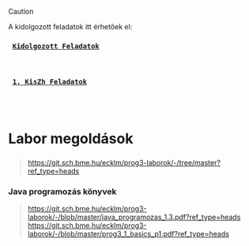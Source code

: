 > [!CAUTION]
> A kidolgozott feladatok itt érhetőek el:
<h3 >
    <strong>
      <code>&nbsp;<a href="https://github.com/AndorkaDominik/Java/wiki/Prog-3-alapjai:-Kidolgozott-gyakorl%C3%B3feladatok">Kidolgozott Feladatok</a>&nbsp;</code>
    </strong>
</h3>
<br />
<h3 >
    <strong>
      <code>&nbsp;<a href="https://github.com/AndorkaDominik/Prog-3-Java/wiki/1.-Kis-Z%C3%A1rthelyi
">1. KisZh Feladatok</a>&nbsp;</code>
    </strong>
</h3>

<br /> <br />
# Labor megoldások
### 
> https://git.sch.bme.hu/ecklm/prog3-laborok/-/tree/master?ref_type=heads
### Java programozás könyvek
> https://git.sch.bme.hu/ecklm/prog3-laborok/-/blob/master/java_programozas_1.3.pdf?ref_type=heads
> https://git.sch.bme.hu/ecklm/prog3-laborok/-/blob/master/prog3_1_basics_p1.pdf?ref_type=heads
